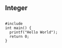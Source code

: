 <h2>Integer</h2>
<code style="display:inline;">
#include <stdio.h>
int main() {
  printf("Hello World");
  return 0;
}
</code>